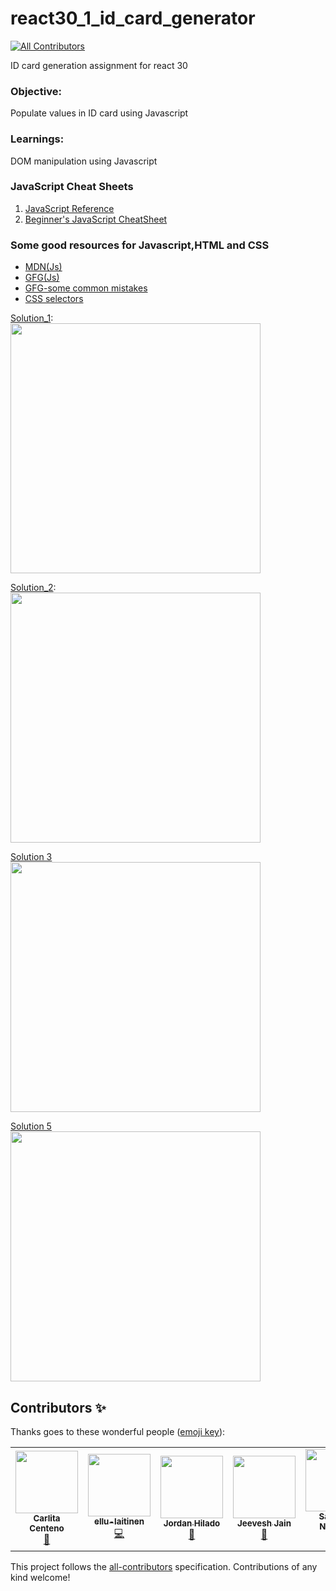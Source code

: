 # react30_1_id_card_generator
<!-- ALL-CONTRIBUTORS-BADGE:START - Do not remove or modify this section -->
[![All Contributors](https://img.shields.io/badge/all_contributors-5-orange.svg?style=flat-square)](#contributors-)
<!-- ALL-CONTRIBUTORS-BADGE:END -->
ID card generation assignment for react 30

### Objective:
Populate values in ID card using Javascript

### Learnings:
DOM manipulation using Javascript

### JavaScript Cheat Sheets

1. [JavaScript Reference](https://developer.mozilla.org/en-US/docs/Web/JavaScript/Reference)
2. [Beginner's JavaScript CheatSheet](https://websitesetup.org/javascript-cheat-sheet/)

### Some good resources for Javascript,HTML and CSS

* [MDN(Js)](https://developer.mozilla.org/en-US/docs/Web/JavaScript)
* [GFG(Js)](https://www.geeksforgeeks.org/javascript-tutorial/)
* [GFG-some common mistakes](https://www.geeksforgeeks.org/javascript-common-mistakes/?ref=lbp)
* [CSS selectors](https://developer.mozilla.org/en-US/docs/Web/CSS/CSS_Selectors)

[Solution_1](https://github.com/codeclassifiers/react30_1_id_card_generator/tree/master/solution_1):   
<img src="https://res.cloudinary.com/dk22rcdch/image/upload/v1602039713/Blogimages/gif2_b9c37s.gif" height="400"/>

[Solution_2](https://github.com/codeclassifiers/react30_1_id_card_generator/tree/master/solution_2):   
<img src="https://res.cloudinary.com/dk22rcdch/image/upload/v1602558431/Blogimages/sol2_jonk5k.gif" height="400"/>

[Solution 3](https://res.cloudinary.com/dk22rcdch/image/upload/v1602919400/Blogimages/sol4_header_m6jcoq.gif)   
<img src="https://res.cloudinary.com/dk22rcdch/image/upload/v1602938003/Blogimages/id_card_sol_1_b0olll.gif" height="400"/>

[Solution 5](https://github.com/codeclassifiers/react30_1_id_card_generator/tree/master/solution_5)   
<img src="https://res.cloudinary.com/dk22rcdch/image/upload/v1603244387/Blogimages/Untitled_gxk2cs.gif" height="400" />   

## Contributors ✨

Thanks goes to these wonderful people ([emoji key](https://allcontributors.org/docs/en/emoji-key)):

<!-- ALL-CONTRIBUTORS-LIST:START - Do not remove or modify this section -->
<!-- prettier-ignore-start -->
<!-- markdownlint-disable -->
<table>
  <tr>
    <td align="center"><a href="https://carlacentenor.github.io/Portafolio/"><img src="https://avatars2.githubusercontent.com/u/32285482?v=4" width="100px;" alt=""/><br /><sub><b>Carlita Centeno</b></sub></a><br /><a href="#projectManagement-carlacentenor" title="Project Management">📆</a></td>
    <td align="center"><a href="https://github.com/ellu-laitinen"><img src="https://avatars1.githubusercontent.com/u/59651879?v=4" width="100px;" alt=""/><br /><sub><b>ellu-laitinen</b></sub></a><br /><a href="https://github.com/codeclassifiers/react30_1_id_card_generator/commits?author=ellu-laitinen" title="Code">💻</a></td>
    <td align="center"><a href="http://www.linkedin.com/in/jordanhilado"><img src="https://avatars1.githubusercontent.com/u/37820188?v=4" width="100px;" alt=""/><br /><sub><b>Jordan Hilado</b></sub></a><br /><a href="https://github.com/codeclassifiers/react30_1_id_card_generator/commits?author=jordanhilado" title="Documentation">📖</a></td>
    <td align="center"><a href="http://www.iitianexpatiates.blogspot.com"><img src="https://avatars1.githubusercontent.com/u/57412580?v=4" width="100px;" alt=""/><br /><sub><b>Jeevesh Jain</b></sub></a><br /><a href="https://github.com/codeclassifiers/react30_1_id_card_generator/commits?author=jain777" title="Documentation">📖</a></td>
    <td align="center"><a href="https://github.com/tispn"><img src="https://avatars3.githubusercontent.com/u/64691616?v=4" width="100px;" alt=""/><br /><sub><b>Sandhya Nimbark</b></sub></a><br /><a href="https://github.com/codeclassifiers/react30_1_id_card_generator/commits?author=tispn" title="Code">💻</a></td>
  </tr>
</table>

<!-- markdownlint-enable -->
<!-- prettier-ignore-end -->
<!-- ALL-CONTRIBUTORS-LIST:END -->

This project follows the [all-contributors](https://github.com/all-contributors/all-contributors) specification. Contributions of any kind welcome!
